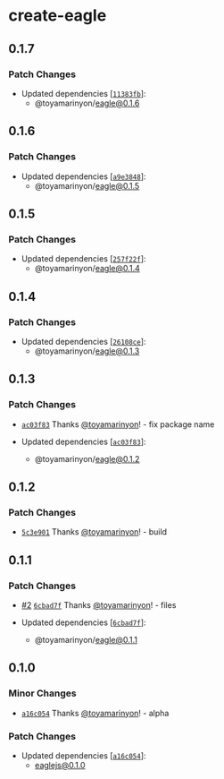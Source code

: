 # create-eagle

## 0.1.7

### Patch Changes

- Updated dependencies [[`11383fb`](https://github.com/toyamarinyon/eagle/commit/11383fbde05a933a6e23b2e59c7279821a014deb)]:
  - @toyamarinyon/eagle@0.1.6

## 0.1.6

### Patch Changes

- Updated dependencies [[`a9e3848`](https://github.com/toyamarinyon/eagle/commit/a9e384828c6896a971bc62a5c00af919a750c70e)]:
  - @toyamarinyon/eagle@0.1.5

## 0.1.5

### Patch Changes

- Updated dependencies [[`257f22f`](https://github.com/toyamarinyon/eagle/commit/257f22f32e682f939bcd70c75e3c588be0433abe)]:
  - @toyamarinyon/eagle@0.1.4

## 0.1.4

### Patch Changes

- Updated dependencies [[`26108ce`](https://github.com/toyamarinyon/eagle/commit/26108ce98ec7c3097d403d6677e4beb461e237e9)]:
  - @toyamarinyon/eagle@0.1.3

## 0.1.3

### Patch Changes

- [`ac03f83`](https://github.com/toyamarinyon/eagle/commit/ac03f83da40842ba7ce0f3181392b22f5eaa2569) Thanks [@toyamarinyon](https://github.com/toyamarinyon)! - fix package name

- Updated dependencies [[`ac03f83`](https://github.com/toyamarinyon/eagle/commit/ac03f83da40842ba7ce0f3181392b22f5eaa2569)]:
  - @toyamarinyon/eagle@0.1.2

## 0.1.2

### Patch Changes

- [`5c3e901`](https://github.com/toyamarinyon/eagle/commit/5c3e901b0fe86496b7e6912a91ccb168c6a62298) Thanks [@toyamarinyon](https://github.com/toyamarinyon)! - build

## 0.1.1

### Patch Changes

- [#2](https://github.com/toyamarinyon/eagle/pull/2) [`6cbad7f`](https://github.com/toyamarinyon/eagle/commit/6cbad7f2e0e2d21a77fb144026b80434e4f5869b) Thanks [@toyamarinyon](https://github.com/toyamarinyon)! - files

- Updated dependencies [[`6cbad7f`](https://github.com/toyamarinyon/eagle/commit/6cbad7f2e0e2d21a77fb144026b80434e4f5869b)]:
  - @toyamarinyon/eagle@0.1.1

## 0.1.0

### Minor Changes

- [`a16c054`](https://github.com/toyamarinyon/eagle/commit/a16c054c8b12cad991ca1d72a4ff2ca133a3d6fc) Thanks [@toyamarinyon](https://github.com/toyamarinyon)! - alpha

### Patch Changes

- Updated dependencies [[`a16c054`](https://github.com/toyamarinyon/eagle/commit/a16c054c8b12cad991ca1d72a4ff2ca133a3d6fc)]:
  - eaglejs@0.1.0
